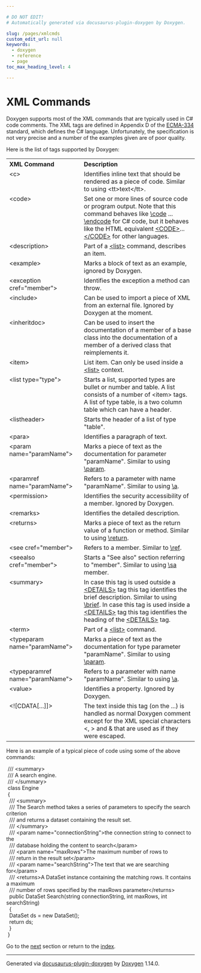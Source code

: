 ```yaml
---

# DO NOT EDIT!
# Automatically generated via docusaurus-plugin-doxygen by Doxygen.

slug: /pages/xmlcmds
custom_edit_url: null
keywords:
  - doxygen
  - reference
  - page
toc_max_heading_level: 4

---
```


<div class="doxyPage">

# XML Commands




Doxygen supports most of the XML commands that are typically used in C# code comments. The XML tags are defined in Appendix D of the <a href="https://ecma-international.org/publications-and-standards/standards/ecma-334/">ECMA-334</a> standard, which defines the C# language. Unfortunately, the specification is not very precise and a number of the examples given are of poor quality.

Here is the list of tags supported by Doxygen:

<table class="doxyTable">
<tr>
<th align="left">XML Command</th>
<th align="left">Description</th>
</tr>
<tr>
<td valign="top"><a id="xmltag_c"></a> <span class="doxyComputerOutput"> &lt;c&gt;</span></td>
<td valign="top">Identifies inline text that should be rendered as a piece of code. Similar to using <span class="doxyComputerOutput">&lt;tt&gt;</span>text<span class="doxyComputerOutput">&lt;/tt&gt;</span>.</td>
</tr>
<tr>
<td valign="top"><a id="xmltag_code"></a> <span class="doxyComputerOutput"> &lt;code&gt;</span></td>
<td valign="top">Set one or more lines of source code or program output. Note that this command behaves like <a href="/web-doxygen/docs/pages/commands/#cmdcode">\code</a> ... <a href="/web-doxygen/docs/pages/commands/#cmdendcode">\endcode</a> for C# code, but it behaves like the HTML equivalent <a href="/web-doxygen/docs/pages/htmlcmds/#htmltag_CODE">&lt;CODE&gt;</a>...<a href="/web-doxygen/docs/pages/htmlcmds/#htmltag_endCODE">&lt;/CODE&gt;</a> for other languages.</td>
</tr>
<tr>
<td valign="top"><a id="xmltag_description"></a> <span class="doxyComputerOutput"> &lt;description&gt;</span></td>
<td valign="top">Part of a <a href="#xmltag_list">&lt;list&gt;</a> command, describes an item.</td>
</tr>
<tr>
<td valign="top"><a id="xmltag_example"></a> <span class="doxyComputerOutput"> &lt;example&gt;</span></td>
<td valign="top">Marks a block of text as an example, ignored by Doxygen.</td>
</tr>
<tr>
<td valign="top"><a id="xmltag_exception"></a> <span class="doxyComputerOutput"> &lt;exception cref="member"&gt;</span></td>
<td valign="top">Identifies the exception a method can throw.</td>
</tr>
<tr>
<td valign="top"><a id="xmltag_include"></a> <span class="doxyComputerOutput"> &lt;include&gt;</span></td>
<td valign="top">Can be used to import a piece of XML from an external file. Ignored by Doxygen at the moment.</td>
</tr>
<tr>
<td valign="top"><a id="xmltag_inheritdoc"></a> <span class="doxyComputerOutput"> &lt;inheritdoc&gt;</span></td>
<td valign="top">Can be used to insert the documentation of a member of a base class into the documentation of a member of a derived class that reimplements it.</td>
</tr>
<tr>
<td valign="top"><a id="xmltag_item"></a> <span class="doxyComputerOutput"> &lt;item&gt;</span></td>
<td valign="top">List item. Can only be used inside a <a href="#xmltag_list">&lt;list&gt;</a> context.</td>
</tr>
<tr>
<td valign="top"><a id="xmltag_list"></a> <span class="doxyComputerOutput"> &lt;list type="type"&gt;</span></td>
<td valign="top">Starts a list, supported types are <span class="doxyComputerOutput">bullet</span> or <span class="doxyComputerOutput">number</span> and <span class="doxyComputerOutput">table</span>. A list consists of a number of <span class="doxyComputerOutput">&lt;item&gt;</span> tags. A list of type table, is a two column table which can have a header.</td>
</tr>
<tr>
<td valign="top"><a id="xmltag_listheader"></a> <span class="doxyComputerOutput"> &lt;listheader&gt;</span></td>
<td valign="top">Starts the header of a list of type "table".</td>
</tr>
<tr>
<td valign="top"><a id="xmltag_para"></a> <span class="doxyComputerOutput"> &lt;para&gt;</span></td>
<td valign="top">Identifies a paragraph of text.</td>
</tr>
<tr>
<td valign="top"><a id="xmltag_param"></a> <span class="doxyComputerOutput"> &lt;param name="paramName"&gt;</span></td>
<td valign="top">Marks a piece of text as the documentation for parameter "paramName". Similar to using <a href="/web-doxygen/docs/pages/commands/#cmdparam">\param</a>.</td>
</tr>
<tr>
<td valign="top"><a id="xmltag_paramref"></a> <span class="doxyComputerOutput"> &lt;paramref name="paramName"&gt;</span></td>
<td valign="top">Refers to a parameter with name "paramName". Similar to using <a href="/web-doxygen/docs/pages/commands/#cmda">\a</a>.</td>
</tr>
<tr>
<td valign="top"><a id="xmltag_permission"></a> <span class="doxyComputerOutput"> &lt;permission&gt;</span></td>
<td valign="top">Identifies the security accessibility of a member. Ignored by Doxygen.</td>
</tr>
<tr>
<td valign="top"><a id="xmltag_remarks"></a> <span class="doxyComputerOutput"> &lt;remarks&gt;</span></td>
<td valign="top">Identifies the detailed description.</td>
</tr>
<tr>
<td valign="top"><a id="xmltag_returns"></a> <span class="doxyComputerOutput"> &lt;returns&gt;</span></td>
<td valign="top">Marks a piece of text as the return value of a function or method. Similar to using <a href="/web-doxygen/docs/pages/commands/#cmdreturn">\return</a>.</td>
</tr>
<tr>
<td valign="top"><a id="xmltag_see"></a> <span class="doxyComputerOutput"> &lt;see cref="member"&gt;</span></td>
<td valign="top">Refers to a member. Similar to <a href="/web-doxygen/docs/pages/commands/#cmdref">\ref</a>.</td>
</tr>
<tr>
<td valign="top"><a id="xmltag_seealso"></a> <span class="doxyComputerOutput"> &lt;seealso cref="member"&gt;</span></td>
<td valign="top">Starts a "See also" section referring to "member". Similar to using <a href="/web-doxygen/docs/pages/commands/#cmdsa">\sa</a> member.</td>
</tr>
<tr>
<td valign="top"><a id="xmltag_summary"></a> <span class="doxyComputerOutput"> &lt;summary&gt;</span></td>
<td valign="top">In case this tag is used outside a <a href="/web-doxygen/docs/pages/htmlcmds/#htmltag_DETAILS">&lt;DETAILS&gt;</a> tag this tag identifies the brief description. Similar to using <a href="/web-doxygen/docs/pages/commands/#cmdbrief">\brief</a>. In case this tag is used inside a <a href="/web-doxygen/docs/pages/htmlcmds/#htmltag_DETAILS">&lt;DETAILS&gt;</a> tag this tag identifies the heading of the <a href="/web-doxygen/docs/pages/htmlcmds/#htmltag_DETAILS">&lt;DETAILS&gt;</a> tag.</td>
</tr>
<tr>
<td valign="top"><a id="xmltag_term"></a> <span class="doxyComputerOutput"> &lt;term&gt;</span></td>
<td valign="top">Part of a <a href="#xmltag_list">&lt;list&gt;</a> command.</td>
</tr>
<tr>
<td valign="top"><a id="xmltag_typeparam"></a> <span class="doxyComputerOutput"> &lt;typeparam name="paramName"&gt;</span></td>
<td valign="top">Marks a piece of text as the documentation for type parameter "paramName". Similar to using <a href="/web-doxygen/docs/pages/commands/#cmdparam">\param</a>.</td>
</tr>
<tr>
<td valign="top"><a id="xmltag_typeparamref"></a> <span class="doxyComputerOutput">&lt;typeparamref name="paramName"&gt;</span></td>
<td valign="top">Refers to a parameter with name "paramName". Similar to using <a href="/web-doxygen/docs/pages/commands/#cmda">\a</a>.</td>
</tr>
<tr>
<td valign="top"><a id="xmltag_value"></a> <span class="doxyComputerOutput"> &lt;value&gt;</span></td>
<td valign="top">Identifies a property. Ignored by Doxygen.</td>
</tr>
<tr>
<td valign="top"><a id="xmltag_CDATA"></a> <span class="doxyComputerOutput"> &lt;![CDATA[...]]&gt;</span></td>
<td valign="top">The text inside this tag (on the ...) is handled as normal Doxygen comment except for the XML special characters <span class="doxyComputerOutput">&lt;</span>, <span class="doxyComputerOutput">&gt;</span> and <span class="doxyComputerOutput">&amp;</span> that are used as if they were escaped.</td>
</tr>
</table>

Here is an example of a typical piece of code using some of the above commands:

<div class="doxyProgramListing">

<div class="doxyCodeLine"><span class="doxyNoLineNumber">&nbsp;</span><span class="doxyLineContent"><span class="doxyHighlightComment">/// &lt;summary&gt;</span></span></div>
<div class="doxyCodeLine"><span class="doxyNoLineNumber">&nbsp;</span><span class="doxyLineContent"><span class="doxyHighlightComment">/// A search engine.</span></span></div>
<div class="doxyCodeLine"><span class="doxyNoLineNumber">&nbsp;</span><span class="doxyLineContent"><span class="doxyHighlightComment">/// &lt;/summary&gt;</span></span></div>
<div class="doxyCodeLine"><span class="doxyNoLineNumber">&nbsp;</span><span class="doxyLineContent"><span class="doxyHighlightKeyword">class </span><span class="doxyHighlight">Engine</span></span></div>
<div class="doxyCodeLine"><span class="doxyNoLineNumber">&nbsp;</span><span class="doxyLineContent"><span class="doxyHighlight">{</span></span></div>
<div class="doxyCodeLine"><span class="doxyNoLineNumber">&nbsp;</span><span class="doxyLineContent"><span class="doxyHighlightComment">  /// &lt;summary&gt;</span></span></div>
<div class="doxyCodeLine"><span class="doxyNoLineNumber">&nbsp;</span><span class="doxyLineContent"><span class="doxyHighlightComment">  /// The Search method takes a series of parameters to specify the search criterion</span></span></div>
<div class="doxyCodeLine"><span class="doxyNoLineNumber">&nbsp;</span><span class="doxyLineContent"><span class="doxyHighlightComment">  /// and returns a dataset containing the result set.</span></span></div>
<div class="doxyCodeLine"><span class="doxyNoLineNumber">&nbsp;</span><span class="doxyLineContent"><span class="doxyHighlightComment">  /// &lt;/summary&gt;</span></span></div>
<div class="doxyCodeLine"><span class="doxyNoLineNumber">&nbsp;</span><span class="doxyLineContent"><span class="doxyHighlightComment">  /// &lt;param name="connectionString"&gt;the connection string to connect to the</span></span></div>
<div class="doxyCodeLine"><span class="doxyNoLineNumber">&nbsp;</span><span class="doxyLineContent"><span class="doxyHighlightComment">  /// database holding the content to search&lt;/param&gt;</span></span></div>
<div class="doxyCodeLine"><span class="doxyNoLineNumber">&nbsp;</span><span class="doxyLineContent"><span class="doxyHighlightComment">  /// &lt;param name="maxRows"&gt;The maximum number of rows to</span></span></div>
<div class="doxyCodeLine"><span class="doxyNoLineNumber">&nbsp;</span><span class="doxyLineContent"><span class="doxyHighlightComment">  /// return in the result set&lt;/param&gt;</span></span></div>
<div class="doxyCodeLine"><span class="doxyNoLineNumber">&nbsp;</span><span class="doxyLineContent"><span class="doxyHighlightComment">  /// &lt;param name="searchString"&gt;The text that we are searching for&lt;/param&gt;</span></span></div>
<div class="doxyCodeLine"><span class="doxyNoLineNumber">&nbsp;</span><span class="doxyLineContent"><span class="doxyHighlightComment">  /// &lt;returns&gt;A DataSet instance containing the matching rows. It contains a maximum</span></span></div>
<div class="doxyCodeLine"><span class="doxyNoLineNumber">&nbsp;</span><span class="doxyLineContent"><span class="doxyHighlightComment">  /// number of rows specified by the maxRows parameter&lt;/returns&gt;</span></span></div>
<div class="doxyCodeLine"><span class="doxyNoLineNumber">&nbsp;</span><span class="doxyLineContent"><span class="doxyHighlight">  </span><span class="doxyHighlightKeyword">public</span><span class="doxyHighlight"> DataSet Search(</span><span class="doxyHighlightKeywordType">string</span><span class="doxyHighlight"> connectionString, </span><span class="doxyHighlightKeywordType">int</span><span class="doxyHighlight"> maxRows, </span><span class="doxyHighlightKeywordType">int</span><span class="doxyHighlight"> searchString)</span></span></div>
<div class="doxyCodeLine"><span class="doxyNoLineNumber">&nbsp;</span><span class="doxyLineContent"><span class="doxyHighlight">  {</span></span></div>
<div class="doxyCodeLine"><span class="doxyNoLineNumber">&nbsp;</span><span class="doxyLineContent"><span class="doxyHighlight">    DataSet ds = </span><span class="doxyHighlightKeyword">new</span><span class="doxyHighlight"> DataSet();</span></span></div>
<div class="doxyCodeLine"><span class="doxyNoLineNumber">&nbsp;</span><span class="doxyLineContent"><span class="doxyHighlight">    </span><span class="doxyHighlightKeywordFlow">return</span><span class="doxyHighlight"> ds;</span></span></div>
<div class="doxyCodeLine"><span class="doxyNoLineNumber">&nbsp;</span><span class="doxyLineContent"><span class="doxyHighlight">  }</span></span></div>
<div class="doxyCodeLine"><span class="doxyNoLineNumber">&nbsp;</span><span class="doxyLineContent"><span class="doxyHighlight">}</span></span></div>

</div>

 
Go to the <a href="/docs/pages/emojisup/">next</a> section or return to the
 <a href="/docs/">index</a>.


<hr/>

<p class="doxyGeneratedBy">Generated via <a href="https://github.com/xpack/docusaurus-plugin-doxygen">docusaurus-plugin-doxygen</a> by <a href="https://www.doxygen.nl">Doxygen</a> 1.14.0.</p>

</div>
